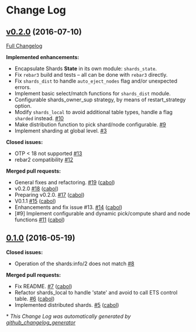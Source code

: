 # Change Log

## [v0.2.0](https://github.com/cabol/shards/tree/v0.2.0) (2016-07-10)
[Full Changelog](https://github.com/cabol/shards/compare/0.1.0...v0.2.0)

**Implemented enhancements:**

- Encapsulate Shards **State** in its own module: `shards_state`.
- Fix `rebar3` build and tests – all can be done with `rebar3` directly.
- Fix `shards_dist` to handle `auto_eject_nodes` flag and/or unexpected errors.
- Implement basic select/match functions for `shards_dist` module.
- Configurable shards_owner_sup strategy, by means of restart_strategy option.
- Modify `shards_local` to avoid additional table types, handle a flag `sharded` instead. [\#10](https://github.com/cabol/shards/issues/10)
- Make distribution function to pick shard/node configurable. [\#9](https://github.com/cabol/shards/issues/9)
- Implement sharding at global level. [\#3](https://github.com/cabol/shards/issues/3)

**Closed issues:**

- OTP < 18 not supported [\#13](https://github.com/cabol/shards/issues/13)
- rebar2 compatibility [\#12](https://github.com/cabol/shards/issues/12)

**Merged pull requests:**

- General fixes and refactoring. [\#19](https://github.com/cabol/shards/pull/19) ([cabol](https://github.com/cabol))
- v0.2.0 [\#18](https://github.com/cabol/shards/pull/18) ([cabol](https://github.com/cabol))
- Preparing v0.2.0. [\#17](https://github.com/cabol/shards/pull/17) ([cabol](https://github.com/cabol))
- V0.1.1 [\#15](https://github.com/cabol/shards/pull/15) ([cabol](https://github.com/cabol))
- Enhancements and fix issue \#13. [\#14](https://github.com/cabol/shards/pull/14) ([cabol](https://github.com/cabol))
- \[\#9\] Implement configurable and dynamic pick/compute shard and node functions [\#11](https://github.com/cabol/shards/pull/11) ([cabol](https://github.com/cabol))

## [0.1.0](https://github.com/cabol/shards/tree/0.1.0) (2016-05-19)
**Closed issues:**

- Operation of the shards:info/2 does not match [\#8](https://github.com/cabol/shards/issues/8)

**Merged pull requests:**

- Fix README. [\#7](https://github.com/cabol/shards/pull/7) ([cabol](https://github.com/cabol))
- Refactor shards\_local to handle 'state' and avoid to call ETS control table. [\#6](https://github.com/cabol/shards/pull/6) ([cabol](https://github.com/cabol))
- Implemented distributed shards. [\#5](https://github.com/cabol/shards/pull/5) ([cabol](https://github.com/cabol))



\* *This Change Log was automatically generated by [github_changelog_generator](https://github.com/skywinder/Github-Changelog-Generator)*